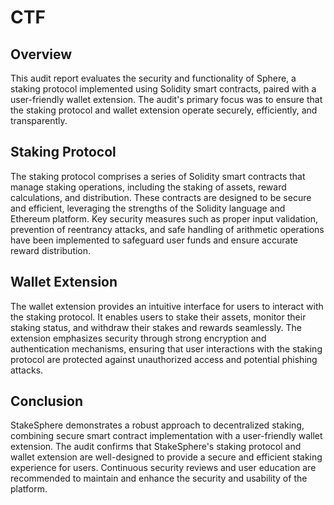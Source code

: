 # CTF

## Overview

This audit report evaluates the security and functionality of Sphere, a staking protocol implemented using Solidity smart contracts, paired with a user-friendly wallet extension. The audit's primary focus was to ensure that the staking protocol and wallet extension operate securely, efficiently, and transparently.

## Staking Protocol

The staking protocol comprises a series of Solidity smart contracts that manage staking operations, including the staking of assets, reward calculations, and distribution. These contracts are designed to be secure and efficient, leveraging the strengths of the Solidity language and Ethereum platform. Key security measures such as proper input validation, prevention of reentrancy attacks, and safe handling of arithmetic operations have been implemented to safeguard user funds and ensure accurate reward distribution.

## Wallet Extension

The wallet extension provides an intuitive interface for users to interact with the staking protocol. It enables users to stake their assets, monitor their staking status, and withdraw their stakes and rewards seamlessly. The extension emphasizes security through strong encryption and authentication mechanisms, ensuring that user interactions with the staking protocol are protected against unauthorized access and potential phishing attacks.

## Conclusion

StakeSphere demonstrates a robust approach to decentralized staking, combining secure smart contract implementation with a user-friendly wallet extension. The audit confirms that StakeSphere's staking protocol and wallet extension are well-designed to provide a secure and efficient staking experience for users. Continuous security reviews and user education are recommended to maintain and enhance the security and usability of the platform.
